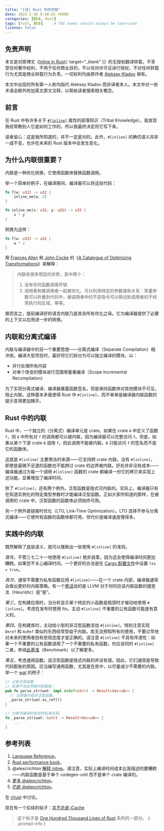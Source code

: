 ```yaml
---
title: "[译] Rust 中的内联"
date: 2022-2-16 9:58:35 +0800
categories: [翻译, Rust]
tags: [rust, 翻译]     # TAG names should always be lowercase
license: false
---
```


## 免责声明

本文是对原博文《[Inline In Rust](https://matklad.github.io/2021/07/09/inline-in-rust.html){: target="_blank" }》的无授权翻译转载，不享受任何著作权利，不用于任何商业目的，不以任何许可证进行授权，不对任何转载行为尤其是商业转载行为负责。一切权利均由原作者 [Aleksey Kladov](https://github.com/matklad) 保有。

本文中出现的所有第一人称均指代 Aleksey Kladov 而非译者本人。本文中对一些术语会额外附加英文原文注释，以帮助读者搜索相关概念。

## 前言

在 Rust 中有许多关于 [`#[inline]`](https://doc.rust-lang.org/reference/attributes/codegen.html#the-inline-attribute) 属性的部落知识（Tribal Knowledge）。我发现我经常教别人它是如何工作的，所以我最终决定将它写下来。

读者留心：这是我所知道的，并不一定是对的。此外，`#[inline]` 的确切语义并非一成不变，也许在未来的 Rust 版本中会发生变化。

## 为什么内联很重要？

内联是一种优化转换，它使用函数体替换函数调用。

举一个简单的例子，在编译期间，编译器可以将这段代码：

```rust
fn f(w: u32) -> u32 {
    inline_me(w, 2)
}

fn inline_me(x: u32, y: u32) -> u32 {
    x * y
}
```

转换为这样：

```rust
fn f(w: u32) -> u32 {
    w * 2
}
```

用 [Frances Allen](https://en.wikipedia.org/wiki/Frances_Allen) 和 [John Cocke](https://en.wikipedia.org/wiki/John_Cocke) 的《[A Catalogue of Optimizing Transformations](https://www.clear.rice.edu/comp512/Lectures/Papers/1971-allen-catalog.pdf)》来解释：

> 内联有很多明显的优势，其中两个：
>
> 1. 没有任何函数调用开销
> 2. 调用者和被调用者一起被优化。可以利用特定的参数值和关系：常量参数可以折叠到代码中，被调用者中的不变指令可以移动到调用者的不经常执行的区域，等等。

换而言之，提前编译好的语言内联乃是其余所有优化之母。它为编译器提供了必要的上下文以应用进一步的转换。

## 内联和分离式编译

内联与编译器中的另一个重要思想——分离式编译（Separate Compilation）相冲突。编译大型项目时，最好将它们拆分为可以独立编译的模块，以：

* 并行处理所有内容
* 对单个改变的模块进行范围增量重编译（Scope Incremental Recompilation）

为了实现分离式编译，编译器暴露函数签名，但是保持函数体对其他模块不可见，阻止内联。这种基本矛盾使得 Rust 中 `#[inline]`，而不单单是编译器内联函数的提示变得更加棘手。

## Rust 中的内联

Rust 中，一个独立的（分离式）编译单元是 crate。如果在 crate `A` 中定义了函数 `f`，则 `A` 中所有对 `f` 的调用都可以被内联，因为编译器可以完整访问 `f`。但是，如果从某个下游 crate `B` 调用 `f`，则此调用不能被内联。`B` 只能访问 `f` 的签名而不是它的函数体。

这就是 `#[inline]` 主要用法的来源——它支持跨 crate 内联。没有 `#[inline]`，即使是最微不足道的函数也不能跨过 crate 的边界被内联。好处并非没有成本——编译器通过为每一个调用 `#[inline]` 函数的 crate 都编译一份它的拷贝来实现上述功能，显著增加了编译时间。

除了 `#[inline]`，还有两个例外。泛型函数是隐式可内联的。实际上，编译器只有在知道实例化的特定类型参数时才能编译泛型函数。正如大家所知道的那样，在被调用的 crate 中，泛型函数的函数体必须始终可用。

另一个例外是链接时优化（LTO, Link-Time Optimization）。LTO 选择不参与分离式编译——它使所有函数的函数体都可用，但代价是编译速度慢得多。

## 实践中的内联

既然解释了底层语义，就可以推断出一些使用 `#[inline]` 的准则。

*首先*，不管三七二十一地使用 `#[inline]` 绝非良策，因为这会使得编译时间更加糟糕。如果您不关心编译时间，一个更好的办法是在 [Cargo 配置文件](https://doc.rust-lang.org/cargo/reference/profiles.html#lto)中设置 `lto = true`。

*其次*，通常不需要为私有函数应用 `#[inline]`——在一个 crate 内部，编译器通常会做出更好的内联策略。有一个[笑话](https://twitter.com/ManishEarth/status/936084757212946432)说的是 LLVM 对于何时应该内联函数的捷思法（Heuristic）是“是”。

*第三*，在构建应用时，当分析显示某个特定的小函数是瓶颈时才被动地使用 `#[inline]`。考虑在发布时使用 lto。主动 `#[inline]` 不重要的公有函数可能是有意义的。

*第四*，在构建库时，主动给小型的非泛型函数添加 `#[inline]`。特别注意实现 `Deref` 和 `AsRef` 类似的东西经常受益于内联。库无法预知所有的使用，不要过早地对未来的使用者抱有悲观态度才是正确的。请注意 `#[inline]` 不具有传递性：如果一个不重要的公有函数调用了一个不重要的私有函数，你应该同时 `#[inline]` 二者。参阅[此基准](https://github.com/matklad/benchmarks/tree/91171269f0a6e260a27111d07661021a89d20085/rust-inline)（Benchmark）以了解更多。

*第五*，考虑通用函数。说泛型函数是隐式内联的并没有错。因此，它们通常是导致代码膨胀的原因。应当编写通用函数，尤其是在库中，以尽量减少不需要的内联。举一个 [wat](https://github.com/bytecodealliance/wasm-tools/blob/0486fb4de505b8116a0034bdde4918cd783325b9/crates/wat/src/lib.rs#L214-L222) 的例子：

```rust
// 公有泛型函数
// 处理不当会导致代码膨胀！
pub fn parse_str(wat: impl AsRef<str>) -> Result<Vec<u8>> {
  // 立即委托给非泛型函数。
  _parse_str(wat.as_ref())
}

// 分离式编译的友好的私有实现。
fn _parse_str(wat: &str) -> Result<Vec<u8>> {
    ...
}
```

## 参考列表

1. [Language Reference](https://doc.rust-lang.org/reference/attributes/codegen.html#the-inline-attribute)。
2. [Rust performance book](https://nnethercote.github.io/perf-book/inlining.html)。
3. @alexcrichton [解释 inline](https://github.com/rust-lang/hashbrown/pull/119#issuecomment-537539046)。请注意，实际上编译时间成本比我描述的要糟糕——内联函数是基于单个 codegen-unit 而不是单个 crate 编译的。
4. [更多 @alexcrichton](https://users.rust-lang.org/t/enable-cross-crate-inlining-without-suggesting-inlining/55004/9?u=matklad)。
5. [仍是 @alexcrichton](https://internals.rust-lang.org/t/inlining-policy-for-functions-in-std/14189/10?u=matklad)。

在 [r/rust](https://old.reddit.com/r/rust/comments/oh4s2j/blog_post_inline_in_rust/) 中讨论。

现在有一个后续的帖子：[并不总是 iCache](http://nihil.cc/posts/translate_not_always_icache/)

> 这个帖子是 [One Hundred Thousand Lines of Rust](https://matklad.github.io/2021/09/05/Rust100k.html) 系列的一部分。
{: .prompt-info }
